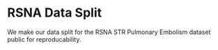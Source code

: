 # RSNA Data Split
We make our data split for the RSNA STR Pulmonary Embolism dataset public for reproducability.
